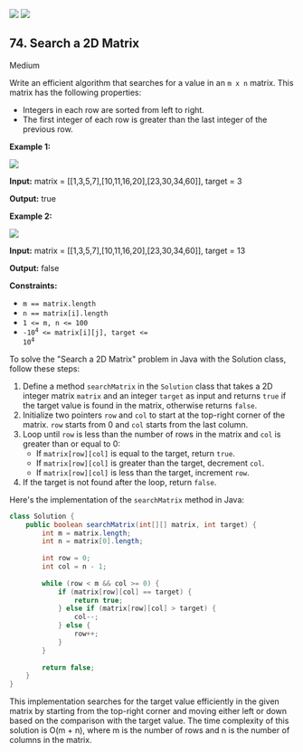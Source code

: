 [![](https://img.shields.io/github/stars/javadev/LeetCode-in-All?label=Stars&style=flat-square)](https://github.com/javadev/LeetCode-in-All)
[![](https://img.shields.io/github/forks/javadev/LeetCode-in-All?label=Fork%20me%20on%20GitHub%20&style=flat-square)](https://github.com/javadev/LeetCode-in-All/fork)

## 74\. Search a 2D Matrix

Medium

Write an efficient algorithm that searches for a value in an `m x n` matrix. This matrix has the following properties:

*   Integers in each row are sorted from left to right.
*   The first integer of each row is greater than the last integer of the previous row.

**Example 1:**

![](https://assets.leetcode.com/uploads/2020/10/05/mat.jpg)

**Input:** matrix = \[\[1,3,5,7],[10,11,16,20],[23,30,34,60]], target = 3

**Output:** true 

**Example 2:**

![](https://assets.leetcode.com/uploads/2020/10/05/mat2.jpg)

**Input:** matrix = \[\[1,3,5,7],[10,11,16,20],[23,30,34,60]], target = 13

**Output:** false 

**Constraints:**

*   `m == matrix.length`
*   `n == matrix[i].length`
*   `1 <= m, n <= 100`
*   <code>-10<sup>4</sup> <= matrix[i][j], target <= 10<sup>4</sup></code>

To solve the "Search a 2D Matrix" problem in Java with the Solution class, follow these steps:

1. Define a method `searchMatrix` in the `Solution` class that takes a 2D integer matrix `matrix` and an integer `target` as input and returns `true` if the target value is found in the matrix, otherwise returns `false`.
2. Initialize two pointers `row` and `col` to start at the top-right corner of the matrix. `row` starts from 0 and `col` starts from the last column.
3. Loop until `row` is less than the number of rows in the matrix and `col` is greater than or equal to 0:
   - If `matrix[row][col]` is equal to the target, return `true`.
   - If `matrix[row][col]` is greater than the target, decrement `col`.
   - If `matrix[row][col]` is less than the target, increment `row`.
4. If the target is not found after the loop, return `false`.

Here's the implementation of the `searchMatrix` method in Java:

```java
class Solution {
    public boolean searchMatrix(int[][] matrix, int target) {
        int m = matrix.length;
        int n = matrix[0].length;
        
        int row = 0;
        int col = n - 1;
        
        while (row < m && col >= 0) {
            if (matrix[row][col] == target) {
                return true;
            } else if (matrix[row][col] > target) {
                col--;
            } else {
                row++;
            }
        }
        
        return false;
    }
}
```

This implementation searches for the target value efficiently in the given matrix by starting from the top-right corner and moving either left or down based on the comparison with the target value. The time complexity of this solution is O(m + n), where m is the number of rows and n is the number of columns in the matrix.